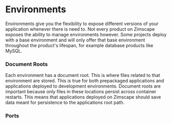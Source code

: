 # Environments

Environments give you the flexibility to expose different versions of your application whenever there is need
to. Not every product on Zimscape exposes the ability to manage environments however. Some projects deploy with a base
environment and will only offer that base environment throughout the product's lifespan, for example database 
products like MySQL.

### Document Roots

Each environment has a document root. This is where files related to that environment are stored. This is true 
for both prepackaged applications and applications deployed to development environments. Document roots are 
important because only files in these locations persist across container restarts. This means that applications 
deployed on Zimscape should save data meant for persistence to the applications root path.

### Ports

